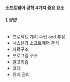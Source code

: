 #### 소프트웨어 공학 4가지 중요 요소

##### 1.방법
###### 
- 프로젝트 계획 수립 and 추정
- 시스템과 소프트웨어 분석
- 자료구조
- 프로그램 구조
- 알고리즘
- 코테
- 유지 관리
